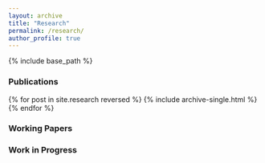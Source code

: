 ```yaml
---
layout: archive
title: "Research"
permalink: /research/
author_profile: true
---
```

{% include base_path %}

### Publications
{% for post in site.research reversed %}
  {% include archive-single.html %}
{% endfor %}

### Working Papers


### Work in Progress

